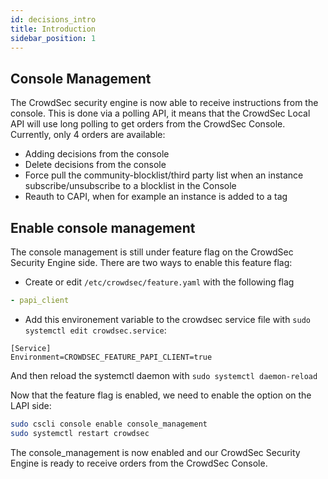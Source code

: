 ```yaml
---
id: decisions_intro
title: Introduction
sidebar_position: 1
---
```


## Console Management

The CrowdSec security engine is now able to receive instructions from the console.
This is done via a polling API, it means that the CrowdSec Local API will use long polling to get orders from the CrowdSec Console.
Currently, only 4 orders are available:
 - Adding decisions from the console
 - Delete decisions from the console
 - Force pull the community-blocklist/third party list when an instance subscribe/unsubscribe to a blocklist in the Console
 - Reauth to CAPI, when for example an instance is added to a tag


## Enable console management

The console management is still under feature flag on the CrowdSec Security Engine side. 
There are two ways to enable this feature flag:
 - Create or edit `/etc/crowdsec/feature.yaml` with the following flag

```yaml
- papi_client
```
 - Add this environement variable to the crowdsec service file with `sudo systemctl edit crowdsec.service`:
```
[Service]
Environment=CROWDSEC_FEATURE_PAPI_CLIENT=true
```

And then reload the systemctl daemon with `sudo systemctl daemon-reload`

Now that the feature flag is enabled, we need to enable the option on the LAPI side:
```bash
sudo cscli console enable console_management
sudo systemctl restart crowdsec
```

The console_management is now enabled and our CrowdSec Security Engine is ready to receive orders from the CrowdSec Console.
